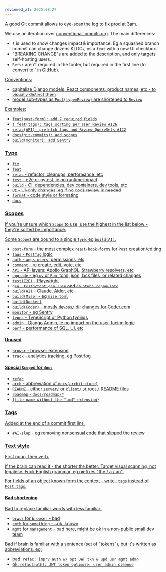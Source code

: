 ```yaml
---
reviewed_at: 2025.08.27
---
```


A good Git commit allows to eye-scan the log to fix prod at 3am.

We use an iteration over [conventionalcommits.org](https://www.conventionalcommits.org). The main differences:
- `!` is used to show changes impact & importance. Eg a squashed branch commit can change dozens KLOCs, vs a `feat` with a new UI checkbox.
- "BREAKING CHANGE"s are added to the description, and only targets self-hosting users.
- `Refs:` aren't required in the footer, but required in the first line (to convert to `<a href> in GitHub).

Conventions:
- capitalize Django models, React components, product names, etc - to visually distinct them
- model sub-types as `Post(type=Review)` are shortened to `Review`

Examples:
- `feat(post-form): add 7 required fields`
- `! feat(tags): tags sorting per User Review #126`
- `refac(API): prefetch tags and Review QuerySets #122`
- `docs(git-commits): add scopes`
- `build(monitor): add Sentry`

### Type

- `fix`
- `feat`
- `refac` - refactor, cleanups, performance, etc
- `test` - e2e or pytest, ie no runtime impact
- `build` - CI, dependencies, dev containers, dev tools, etc
- `UI` - UI-only changes, eg if no code review is needed
- `format` - code style or formating
- `docs`

### Scopes

If you're unsure which `Scope` to use, use the highest in the list below - they're sorted by importance.

Some `Scope`s are bound to a single `Type`, eg `build(AI)`.

- `post-form` - the most complex `react-hook-form`s for `Post` creation/editing
- `tags` - `PostTag` logic
- `auth` - `apps.users`, permissions, etc
- `comment` - re create, edit, vote, etc
- `API` - API layers: Apollo GraphQL, Strawberry resolvers, etc
- `upgrade` - eg `uv` or `Bun`, toml, json, lock files, or related changes
- `test(E2E)` - Playwright
- `gen` - `tests/test_gen::Gen` and `db_stubs_repopulate`
- `build(AI)` - Claude, Aider, etc
- `build(Mise)` - eg `mise.toml`
- `build(Docker)`
- `build(Coder)` - mostly `devops/` dir changes for Coder.com
- `monitor` - eg Sentry
- `types` - TypeScript or Python typings
- `admin` - Django Admin, ie no impact on the user-facing logic
- `perf` - performance of SQL, UI, etc

#### Unused
- `browsr` - browser extension
- `track` - analytics tracking, eg PostHog

#### Special `Scope`s for `docs`
- `refac`
- `arch` - abbreviation of `docs(architecture)`
- `README` - either `server/` or `client/` or root `/` README files
- `roadmap` - `docs/roadmap/*`
- `{file name without the ".md" extension}`

### Tags

Added at the end of a commit first line.

- `#AI-slop` - eg removing nonsensual code that slipped the review

### Text style

First noun, then verb.

If the brain can read it - the shorter the better. Target visual scanning, not legalese. Fuck English grammar, eg prefixes "the / a / an".

For fields of an object known form the context - write `.tags` instead of `Post.tags`.

#### Bad shortening

Bad to replace familiar words with less familiar:
- `brwsr` for `browser` - bad
- `smth` for `something` - ~ok, known
- `mgmt` for `management` - bad here, might be ok in a non-public small dev team

Bad if brain is familiar with a sentence (set of "tokens"), but it's written as abbreviations, eg:
- bad: `refac: imprv auth w/ opt JWT tkn & upd usr mgmt admn`
- ok: `refac(auth): JWT token optimize; user admin cleanup`
